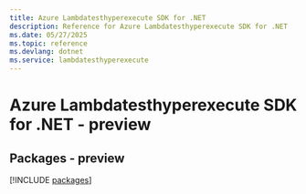 ```yaml
---
title: Azure Lambdatesthyperexecute SDK for .NET
description: Reference for Azure Lambdatesthyperexecute SDK for .NET
ms.date: 05/27/2025
ms.topic: reference
ms.devlang: dotnet
ms.service: lambdatesthyperexecute
---
```

# Azure Lambdatesthyperexecute SDK for .NET - preview
## Packages - preview
[!INCLUDE [packages](lambdatesthyperexecute-index.md)]